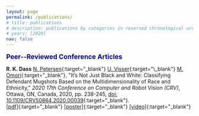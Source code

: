 ```yaml
---
layout: page
permalink: /publications/
# title: publications
# description: publications by categories in reversed chronological order. generated by jekyll-scholar.
# years: [2020]
nav: false
---
```


<span style="color:darkblue; font-size:1.25em">**Peer--Reviewed Conference Articles**</span>

**R. K. Dass** [N. Petersen](https://people.miami.edu/profile/nxp161@miami.edu#panelCareer){:target="\_blank"} [U. Visser](https://www.cs.miami.edu/home/visser/"){:target="\_blank"} [M. Omori](https://www.umsl.edu/ccj/faculty/Omori.html){:target="\_blank"}, "It’s Not Just Black and White: Classifying Defendant Mugshots Based on the Multidimensionality of Race and Ethnicity," *2020 17th Conference on Computer and Robot Vision (CRV)*, Ottawa, ON, Canada, 2020, pp. 238-245, [doi: 10.1109/CRV50864.2020.00039](https://ieeexplore.ieee.org/abstract/document/9108677){:target="\_blank"}. <br />
[[pdf]](/assets/pdf/ai_crv_2020.pdf){:target="\_blank"} [[poster]](/assets/pdf/ai_crv_poster2020.pdf){:target="\_blank"} [[video]](https://youtu.be/o4XtAekWSLQ){:target="\_blank"}